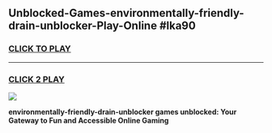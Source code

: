 
## Unblocked-Games-environmentally-friendly-drain-unblocker-Play-Online #lka90
<h3>
<a href="https://news.freeplayer.one?title=environmentally-friendly-drain-unblocker&ref=3">CLICK TO PLAY</a></h3>
<hr>

<h3>
<a href="https://news.freeplayer.one?title=environmentally-friendly-drain-unblocker&ref=3">CLICK 2 PLAY</a>
  
</h3>

<a href="https://news.freeplayer.one?title=environmentally-friendly-drain-unblocker&ref=3"><img src="https://clearcache.store/games.png"></a>


**environmentally-friendly-drain-unblocker games unblocked: Your Gateway to Fun and Accessible Online Gaming**
